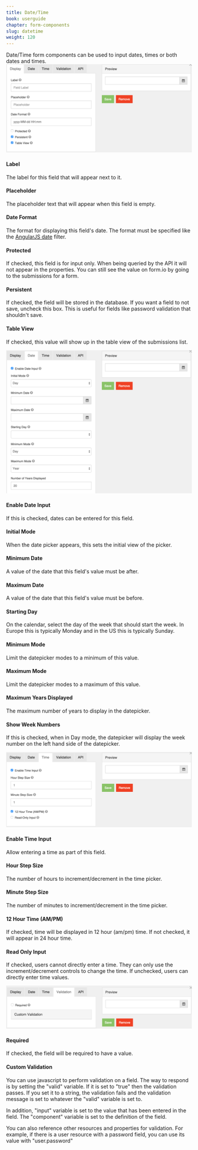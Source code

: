 ```yaml
---
title: Date/Time
book: userguide
chapter: form-components
slug: datetime
weight: 120
---
```

Date/Time form components can be used to input dates, times or both dates and times.
<img src="/assets/img/datetime-display.png">
<h4>Label</h4>
<p>The label for this field that will appear next to it.</p>
<h4>Placeholder</h4>
<p>The placeholder text that will appear when this field is empty.</p>
<h4>Date Format</h4>
<p>The format for displaying this field's date. The format must be specified like the <a href="https://docs.angularjs.org/api/ng/filter/date" target="_blank">AngularJS date</a> filter.</p>
<h4>Protected</h4>
<p>If checked, this field is for input only. When being queried by the API it will not appear in the properties. You can still see the value on form.io by going to the submissions for a form.</p>
<h4>Persistent</h4>
<p>If checked, the field will be stored in the database. If you want a field to not save, uncheck this box. This is useful for fields like password validation that shouldn't save.</p>
<h4>Table View</h4>
<p>If checked, this value will show up in the table view of the submissions list.</p>
<img src="/assets/img/datetime-date.png">
<h4>Enable Date Input</h4>
<p>If this is checked, dates can be entered for this field.</p>
<h4>Initial Mode</h4>
<p>When the date picker appears, this sets the initial view of the picker.</p>
<h4>Minimum Date</h4>
<p>A value of the date that this field's value must be after.</p>
<h4>Maximum Date</h4>
<p>A value of the date that this field's value must be before.</p>
<h4>Starting Day</h4>
<p>On the calendar, select the day of the week that should start the week. In Europe this is typically Monday and in the US this is typically Sunday.</p>
<h4>Minimum Mode</h4>
<p>Limit the datepicker modes to a minimum of this value.</p>
<h4>Maximum Mode</h4>
<p>Limit the datepicker modes to a maximum of this value.</p>
<h4>Maximum Years Displayed</h4>
<p>The maximum number of years to display in the datepicker.</p>
<h4>Show Week Numbers</h4>
<p>If this is checked, when in Day mode, the datepicker will display the week number on the left hand side of the datepicker.</p>
<img src="/assets/img/datetime-time.png">
<h4>Enable Time Input</h4>
<p>Allow entering a time as part of this field.</p>
<h4>Hour Step Size</h4>
<p>The number of hours to increment/decrement in the time picker.</p>
<h4>Minute Step Size</h4>
<p>The number of minutes to increment/decrement in the time picker.</p>
<h4>12 Hour Time (AM/PM)</h4>
<p>If checked, time will be displayed in 12 hour (am/pm) time. If not checked, it will appear in 24 hour time.</p>
<h4>Read Only Input</h4>
<p>If checked, users cannot directly enter a time. They can only use the increment/decrement controls to change the time. If unchecked, users can directly enter time values.</p>
<img src="/assets/img/datetime-validation.png">
<h4>Required</h4>
<p>If checked, the field will be required to have a value.</p>
<h4>Custom Validation</h4>
<p>You can use javascript to perform validation on a field. The way to respond is by setting the "valid" variable. If it is set to "true" then the validation passes. If you set it to a string, the validation fails and the validation message is set to whatever the "valid" variable is set to.</p>
<p>In addition, "input" variable is set to the value that has been entered in the field. The "component" variable is set to the definition of the field.</p>
<p>You can also reference other resources and properties for validation. For example, if there is a user resource with a password field, you can use its value with "user.password"</p>
